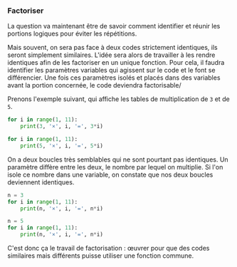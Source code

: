 ### Factoriser

La question va maintenant être de savoir comment identifier et réunir les portions logiques pour éviter les répétitions.

Mais souvent, on sera pas face à deux codes strictement identiques, ils seront simplement similaires.
L'idée sera alors de travailler à les rendre identiques afin de les factoriser en un unique fonction.
Pour cela, il faudra identifier les paramètres variables qui agissent sur le code et le font se différencier.
Une fois ces paramètres isolés et placés dans des variables avant la portion concernée, le code deviendra factorisable/

Prenons l'exemple suivant, qui affiche les tables de multiplication de `3` et de `5`.

```python
for i in range(1, 11):
    print(3, '×', i, '=', 3*i)

for i in range(1, 11):
    print(5, '×', i, '=', 5*i)
```

On a deux boucles très semblables qui ne sont pourtant pas identiques.
Un paramètre diffère entre les deux, le nombre par lequel on multiplie.
Si l'on isole ce nombre dans une variable, on constate que nos deux boucles deviennent identiques.

```python
n = 3
for i in range(1, 11):
    print(n, '×', i, '=', n*i)

n = 5
for i in range(1, 11):
    print(n, '×', i, '=', n*i)
```

C'est donc ça le travail de factorisation : œuvrer pour que des codes similaires mais différents puisse utiliser une fonction commune.
